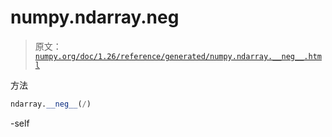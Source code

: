 # numpy.ndarray.__neg__

> 原文：[`numpy.org/doc/1.26/reference/generated/numpy.ndarray.__neg__.html`](https://numpy.org/doc/1.26/reference/generated/numpy.ndarray.__neg__.html)

方法

```py
ndarray.__neg__(/)
```

-self
